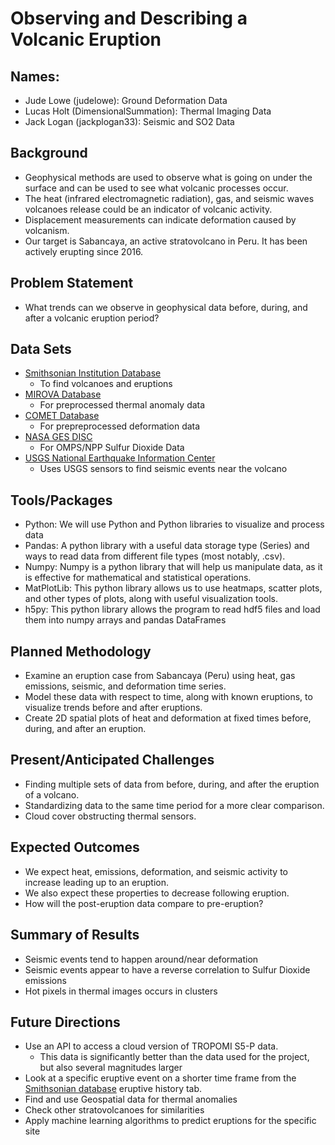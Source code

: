 # Observing and Describing a Volcanic Eruption
## Names: 
- Jude Lowe (judelowe): Ground Deformation Data
- Lucas Holt (DimensionalSummation): Thermal Imaging Data
- Jack Logan (jackplogan33): Seismic and SO2 Data
## Background
- Geophysical methods are used to observe what is going on under the surface and can be used to see what volcanic processes occur.
- The heat (infrared electromagnetic radiation), gas, and seismic waves volcanoes release could be an indicator of volcanic activity.
- Displacement measurements can indicate deformation caused by volcanism.
- Our target is Sabancaya, an active stratovolcano in Peru. It has been actively erupting since 2016.
## Problem Statement
- What trends can we observe in geophysical data before, during, and after a volcanic eruption period?
## Data Sets
- [Smithsonian Institution Database](https://volcano.si.edu/volcano.cfm?vn=354006)
    - To find volcanoes and eruptions
- [MIROVA Database](https://www.mirovaweb.it/?action=volcanoDetails_OLI&volcano_id=354006)
    - For preprocessed thermal anomaly data
- [COMET Database](https://comet.nerc.ac.uk/comet-volcano-portal/volcano-index/South%20America/Peru/Sabancaya/S1_analysis)
    - For prepreprocessed deformation data
- [NASA GES DISC](https://disc.gsfc.nasa.gov/datasets/OMPS_NPP_NMSO2_PCA_L2_2/summary?keywords=sulfur%20dioxide)
    - For OMPS/NPP Sulfur Dioxide Data
- [USGS National Earthquake Information Center](https://earthquake.usgs.gov/earthquakes/map/?extent=-16.90443,-73.17169&extent=-15.1066,-70.25482&range=search&listOnlyShown=true&baseLayer=ocean&timeZone=utc&search=%7B%22name%22:%22Search%20Results%22,%22params%22:%7B%22starttime%22:%222010-01-01%2000:00:00%22,%22endtime%22:%222024-04-04%2023:59:59%22,%22minlatitude%22:-17.719,%22maxlongitude%22:-70.497,%22minlongitude%22:-77.528,%22latitude%22:-15.787,%22longitude%22:-71.857,%22maxradiuskm%22:50,%22minmagnitude%22:2.5,%22orderby%22:%22time%22%7D%7D)
    - Uses USGS sensors to find seismic events near the volcano
## Tools/Packages
- Python: We will use Python and Python libraries to visualize and process data
- Pandas: A python library with a useful data storage type (Series) and ways to read data from different file types (most notably, .csv).
- Numpy: Numpy is a python library that will help us manipulate data, as it is effective for mathematical and statistical operations.
- MatPlotLib: This python library allows us to use heatmaps, scatter plots, and other types of plots, along with useful visualization tools.
- h5py: This python library allows the program to read hdf5 files and load them into numpy arrays and pandas DataFrames
## Planned Methodology
- Examine an eruption case from Sabancaya (Peru) using heat, gas emissions, seismic, and deformation time series.
- Model these data with respect to time, along with known eruptions, to visualize trends before and after eruptions.
- Create 2D spatial plots of heat and deformation at fixed times before, during, and after an eruption.
## Present/Anticipated Challenges
- Finding multiple sets of data from before, during, and after the eruption of a volcano.
- Standardizing data to the same time period for a more clear comparison.
- Cloud cover obstructing thermal sensors.
## Expected Outcomes
- We expect heat, emissions, deformation, and seismic activity to increase leading up to an eruption.
- We also expect these properties to decrease following eruption.
- How will the post-eruption data compare to pre-eruption?
## Summary of Results
- Seismic events tend to happen around/near deformation ​
- Seismic events appear to have a reverse correlation to Sulfur Dioxide emissions​
- Hot pixels in thermal images occurs in clusters
## Future Directions
- Use an API to access a cloud version of TROPOMI S5-P data. 
    - This data is significantly better than the data used for the project, but also several magnitudes larger
- Look at a specific eruptive event on a shorter time frame from the [Smithsonian database](https://volcano.si.edu/volcano.cfm?vn=354006) eruptive history tab.
- Find and use Geospatial data for thermal anomalies
- Check other stratovolcanoes for similarities
- Apply machine learning algorithms to predict eruptions for the specific site
